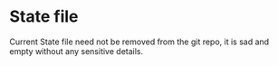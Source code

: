 # State file 

Current State file need not be removed from the git repo, it is sad and empty without any sensitive details.